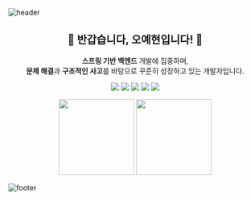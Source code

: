 
![header](https://capsule-render.vercel.app/api?type=egg&color=A2E4B8&height=120&section=header&text=OhYeHyun's%20GitHub&fontColor=ffffff&fontSize=30)

<h2 align="center">🐣 반갑습니다, 오예현입니다! 🐣</h2>


<p align="center">
<b>스프링 기반 백엔드</b> 개발에 집중하며,<br>
<b>문제 해결</b>과 <b>구조적인 사고</b>를 바탕으로 꾸준히 성장하고 있는 개발자입니다.
</p>

<p align="center">
    <img src="https://img.shields.io/badge/Java-007396?style=for-the-badge&logo=java&logoColor=white"/>
  <img src="https://img.shields.io/badge/Spring Boot-6DB33F?style=for-the-badge&logo=springboot&logoColor=white"/>
  <img src="https://img.shields.io/badge/JPA-007396?style=for-the-badge&logo=hibernate&logoColor=white"/>
  <img src="https://img.shields.io/badge/PostgreSQL-4169E1?style=for-the-badge&logo=postgresql&logoColor=white"/>
  <img src="https://img.shields.io/badge/Docker-2496ED?style=for-the-badge&logo=docker&logoColor=white"/>
</p>

<p align="center">
  <img src="https://github-readme-stats.vercel.app/api/top-langs/?username=OhYeHyun&layout=compact&theme=github_dark" height="150"/>
  <img src="https://github-readme-stats.vercel.app/api?username=OhYeHyun&show_icons=true&count_private=true&theme=github_dark" height="150"/>
</p>

![footer](https://capsule-render.vercel.app/api?type=egg&color=A2E4B8&height=120&section=footer&text=%20)
